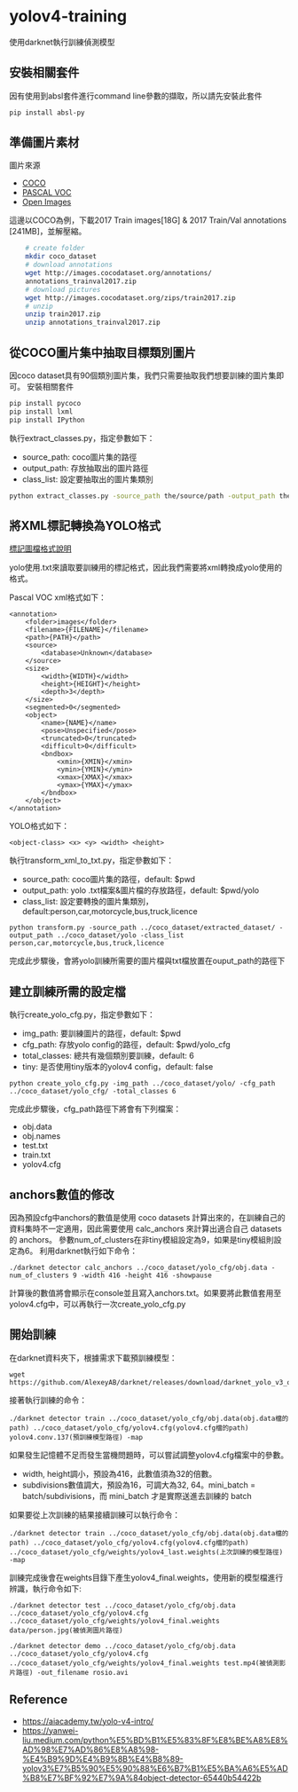# yolov4-training
使用darknet執行訓練偵測模型

## 安裝相關套件
因有使用到absl套件進行command line參數的擷取，所以請先安裝此套件
``` bash
pip install absl-py
```
## 準備圖片素材
圖片來源

* [COCO](https://cocodataset.org/#download)
* [PASCAL VOC](https://cv.gluon.ai/build/examples_datasets/pascal_voc.html)
* [Open Images]()

這邊以COCO為例，下載2017 Train images[18G] & 2017 Train/Val annotations [241MB]，並解壓縮。
```bash
    # create folder
    mkdir coco_dataset
    # download annotations
    wget http://images.cocodataset.org/annotations/
    annotations_trainval2017.zip
    # download pictures
    wget http://images.cocodataset.org/zips/train2017.zip
    # unzip
    unzip train2017.zip
    unzip annotations_trainval2017.zip
```

## 從COCO圖片集中抽取目標類別圖片
因coco dataset具有90個類別圖片集，我們只需要抽取我們想要訓練的圖片集即可。
安裝相關套件
```bash
pip install pycoco
pip install lxml
pip install IPython
```

執行extract_classes.py，指定參數如下：

* source_path: coco圖片集的路徑
* output_path: 存放抽取出的圖片路徑
* class_list: 設定要抽取出的圖片集類別
```bash
python extract_classes.py -source_path the/source/path -output_path the/output/path -class_list person,car,motorcycle,bus,truck,licence
```

## 將XML標記轉換為YOLO格式
[標記圖檔格式說明](https://towardsdatascience.com/image-data-labelling-and-annotation-everything-you-need-to-know-86ede6c684b1)

yolo使用.txt來讀取要訓練用的標記格式，因此我們需要將xml轉換成yolo使用的格式。

Pascal VOC xml格式如下：
```
<annotation>
	<folder>images</folder>
	<filename>{FILENAME}</filename>
	<path>{PATH}</path>
	<source>
		<database>Unknown</database>
	</source>
	<size>
		<width>{WIDTH}</width>
		<height>{HEIGHT}</height>
		<depth>3</depth>
	</size>
	<segmented>0</segmented>
    <object>
		<name>{NAME}</name>
		<pose>Unspecified</pose>
		<truncated>0</truncated>
		<difficult>0</difficult>
		<bndbox>
			<xmin>{XMIN}</xmin>
			<ymin>{YMIN}</ymin>
			<xmax>{XMAX}</xmax>
			<ymax>{YMAX}</ymax>
		</bndbox>
	</object>
</annotation>
```
YOLO格式如下：
```
<object-class> <x> <y> <width> <height>
```
執行transform_xml_to_txt.py，指定參數如下：

* source_path: coco圖片集的路徑，default: $pwd
* output_path: yolo .txt檔案&圖片檔的存放路徑，default: $pwd/yolo
* class_list: 設定要轉換的圖片集類別，default:person,car,motorcycle,bus,truck,licence
```
python transform.py -source_path ../coco_dataset/extracted_dataset/ -output_path ../coco_dataset/yolo -class_list person,car,motorcycle,bus,truck,licence 
```
完成此步驟後，會將yolo訓練所需要的圖片檔與txt檔放置在ouput_path的路徑下

## 建立訓練所需的設定檔
執行create_yolo_cfg.py，指定參數如下：

* img_path: 要訓練圖片的路徑，default: $pwd
* cfg_path: 存放yolo config的路徑，default: $pwd/yolo_cfg
* total_classes: 總共有幾個類別要訓練，default: 6
* tiny: 是否使用tiny版本的yolov4 config，default: false

```
python create_yolo_cfg.py -img_path ../coco_dataset/yolo/ -cfg_path ../coco_dataset/yolo_cfg/ -total_classes 6
```
完成此步驟後，cfg_path路徑下將會有下列檔案：
* obj.data
* obj.names
* test.txt
* train.txt
* yolov4.cfg
## anchors數值的修改
因為預設cfg中anchors的數值是使用 coco datasets 計算出來的，在訓練自己的資料集時不一定適用，因此需要使用 calc_anchors 來計算出適合自己 datasets 的 anchors。
參數num_of_clusters在非tiny模組設定為9，如果是tiny模組則設定為6。
利用darknet執行如下命令：
```
./darknet detector calc_anchors ../coco_dataset/yolo_cfg/obj.data -num_of_clusters 9 -width 416 -height 416 -showpause
```
計算後的數值將會顯示在console並且寫入anchors.txt。如果要將此數值套用至yolov4.cfg中，可以再執行一次create_yolo_cfg.py
## 開始訓練
在darknet資料夾下，根據需求下載預訓練模型：

	wget https://github.com/AlexeyAB/darknet/releases/download/darknet_yolo_v3_optimal/yolov4.conv.137

接著執行訓練的命令：
```
./darknet detector train ../coco_dataset/yolo_cfg/obj.data(obj.data檔的path) ../coco_dataset/yolo_cfg/yolov4.cfg(yolov4.cfg檔的path) yolov4.conv.137(預訓練模型路徑) -map
```
如果發生記憶體不足而發生當機問題時，可以嘗試調整yolov4.cfg檔案中的參數。
* width, height調小，預設為416，此數值須為32的倍數。
* subdivisions數值調大，預設為16，可調大為32, 64。mini_batch = batch/subdivisions，而 mini_batch 才是實際送進去訓練的 batch

如果要從上次訓練的結果接續訓練可以執行命令：
```
./darknet detector train ../coco_dataset/yolo_cfg/obj.data(obj.data檔的path) ../coco_dataset/yolo_cfg/yolov4.cfg(yolov4.cfg檔的path) ../coco_dataset/yolo_cfg/weights/yolov4_last.weights(上次訓練的模型路徑) -map
```
訓練完成後會在weights目錄下產生yolov4_final.weights，使用新的模型檔進行辨識，執行命令如下:

```
./darknet detector test ../coco_dataset/yolo_cfg/obj.data ../coco_dataset/yolo_cfg/yolov4.cfg ../coco_dataset/yolo_cfg/weights/yolov4_final.weights data/person.jpg(被偵測圖片路徑)

./darknet detector demo ../coco_dataset/yolo_cfg/obj.data ../coco_dataset/yolo_cfg/yolov4.cfg ../coco_dataset/yolo_cfg/weights/yolov4_final.weights test.mp4(被偵測影片路徑) -out_filename rosio.avi
```
## Reference
* https://aiacademy.tw/yolo-v4-intro/
* https://yanwei-liu.medium.com/python%E5%BD%B1%E5%83%8F%E8%BE%A8%E8%AD%98%E7%AD%86%E8%A8%98-%E4%B9%9D%E4%B9%8B%E4%B8%89-yolov3%E7%B5%90%E5%90%88%E6%B7%B1%E5%BA%A6%E5%AD%B8%E7%BF%92%E7%9A%84object-detector-65440b54422b